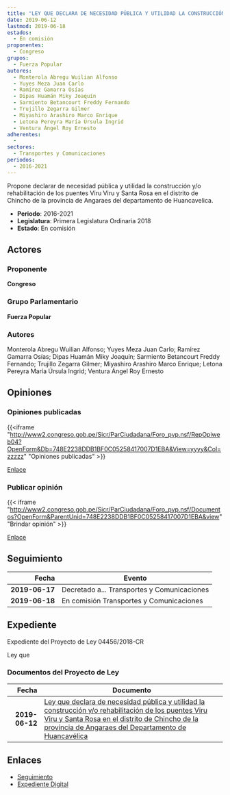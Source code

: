 ```yaml
---
title: "LEY QUE DECLARA DE NECESIDAD PÚBLICA Y UTILIDAD LA CONSTRUCCIÓN Y/O REHABILITACIÓN DE LOS PUENTES VIRU VIRU Y SANTA ROSA EN EL DISTRITO DE CHINCHO DE LA PROVINCIA DE ANGARAES DEL DEPARTAMENTO DE HUANCAVELICA"
date: 2019-06-12
lastmod: 2019-06-18
estados: 
  - En comisión
proponentes: 
  - Congreso
grupos: 
  - Fuerza Popular
autores: 
  - Monterola Abregu Wuilian Alfonso
  - Yuyes Meza Juan Carlo
  - Ramírez Gamarra Osías
  - Dipas Huamán Miky Joaquín
  - Sarmiento Betancourt Freddy Fernando
  - Trujillo Zegarra Gilmer
  - Miyashiro Arashiro Marco Enrique
  - Letona Pereyra María Úrsula Ingrid
  - Ventura Ángel Roy Ernesto
adherentes: 
  - 
sectores: 
  - Transportes y Comunicaciones
periodos: 
  - 2016-2021
---
```


Propone declarar de necesidad pública y utilidad la construcción y/o rehabilitación de los puentes Viru Viru y Santa Rosa en el distrito de Chincho de la provincia de Angaraes del departamento de Huancavelica.

- **Periodo**: 2016-2021
- **Legislatura**: Primera Legislatura Ordinaria 2018
- **Estado**: En comisión

## Actores

### Proponente

**Congreso**

### Grupo Parlamentario

**Fuerza Popular**

### Autores

Monterola Abregu Wuilian Alfonso; Yuyes Meza Juan Carlo; Ramírez Gamarra Osías; Dipas Huamán Miky Joaquín; Sarmiento Betancourt Freddy Fernando; Trujillo Zegarra Gilmer; Miyashiro Arashiro Marco Enrique; Letona Pereyra María Úrsula Ingrid; Ventura Ángel Roy Ernesto


## Opiniones

### Opiniones publicadas

{{<iframe "http://www2.congreso.gob.pe/Sicr/ParCiudadana/Foro_pvp.nsf/RepOpiweb04?OpenForm&Db=748E2238DDB1BF0C05258417007D1EBA&View=yyyy&Col=zzzzz" "Opiniones publicadas" >}}

[Enlace](http://www2.congreso.gob.pe/Sicr/ParCiudadana/Foro_pvp.nsf/RepOpiweb04?OpenForm&Db=748E2238DDB1BF0C05258417007D1EBA&View=yyyy&Col=zzzzz)
### Publicar opinión

{{< iframe "http://www2.congreso.gob.pe/Sicr/ParCiudadana/Foro_pvp.nsf/Documentos?OpenForm&ParentUnid=748E2238DDB1BF0C05258417007D1EBA&view" "Brindar opinión" >}}

[Enlace](http://www2.congreso.gob.pe/Sicr/ParCiudadana/Foro_pvp.nsf/Documentos?OpenForm&ParentUnid=748E2238DDB1BF0C05258417007D1EBA&view)

## Seguimiento

| Fecha | Evento |
|------:|--------|
| **2019-06-17** | Decretado a... Transportes y Comunicaciones|
| **2019-06-18** | En comisión Transportes y Comunicaciones|


## Expediente

Expediente del Proyecto de Ley 04456/2018-CR

Ley que


### Documentos del Proyecto de Ley

| Fecha | Documento |
|------:|--------|
| **2019-06-12** | [Ley que declara de necesidad pública y utilidad la construcción y/o rehabilitación de los puentes Viru Viru y Santa Rosa en el distrito de Chincho de la provincia de Angaraes del Departamento de Huancavélica](http://www.leyes.congreso.gob.pe/Documentos/2016_2021/Proyectos_de_Ley_y_de_Resoluciones_Legislativas/PL0445920190612.pdf) |

## Enlaces 

- [Seguimiento](http://www2.congreso.gob.pe/Sicr/TraDocEstProc/CLProLey2016.nsf/f7fff46988ca05b1052578e100829cc7/c4d404b9fe076315052584170070c2e7?OpenDocument)
- [Expediente Digital](http://www2.congreso.gob.pe/Sicr/TraDocEstProc/CLProLey2016.nsf/f7fff46988ca05b1052578e100829cc7/c4d404b9fe076315052584170070c2e7?OpenDocument&Click=05257FB7005EB655.eb71d0cf91d8294e05256cdf006b5706/$Body/0.1C6C)
